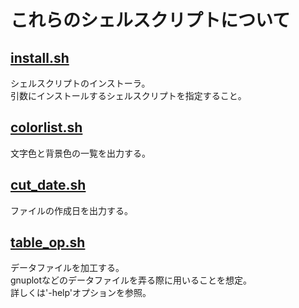これらのシェルスクリプトについて
====

[install.sh](install.sh)
----
シェルスクリプトのインストーラ。<br>
引数にインストールするシェルスクリプトを指定すること。

[colorlist.sh](colorlist.sh)
----
文字色と背景色の一覧を出力する。

[cut_date.sh](cut_date.sh)
----
ファイルの作成日を出力する。

[table_op.sh](table_op.sh)
----
データファイルを加工する。<br>
gnuplotなどのデータファイルを弄る際に用いることを想定。<br>
詳しくは'-help'オプションを参照。
